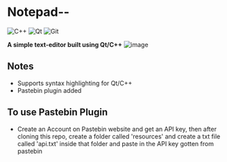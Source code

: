# Notepad-- 
![C++](https://img.shields.io/badge/c++-%2300599C.svg?style=for-the-badge&logo=c%2B%2B&logoColor=white)
![Qt](https://img.shields.io/badge/Qt-%23217346.svg?style=for-the-badge&logo=Qt&logoColor=white)
![Git](https://img.shields.io/badge/git-%23F05033.svg?style=for-the-badge&logo=git&logoColor=white)

<strong>A simple text-editor built using Qt/C++</strong>
![image](https://user-images.githubusercontent.com/71678062/136006511-5c42e13d-1afe-4b6f-ba53-21ee1824de48.png)
## Notes
* Supports syntax highlighting for Qt/C++
* Pastebin plugin added
## To use Pastebin Plugin
* Create an Account on Pastebin website and get an API key, then after cloning this repo, create a folder called 'resources' and create a txt file called 'api.txt' inside that folder and paste in the API key gotten from pastebin
